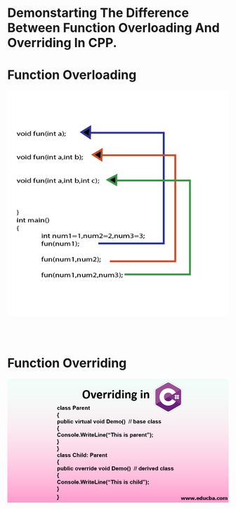 # Demonstarting The Difference Between Function Overloading And Overriding In CPP.

# Function Overloading
![overLoading](src/overLoading.png)

<br/><br/>

# Function Overriding
![overRiding](src/overRiding.png)
